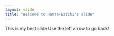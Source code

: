```yaml
---
layout: slide
title: "Welcome to Hamza-Ezziki's slide"
---
```


This is my best slide
Use the left arrow to go back!
